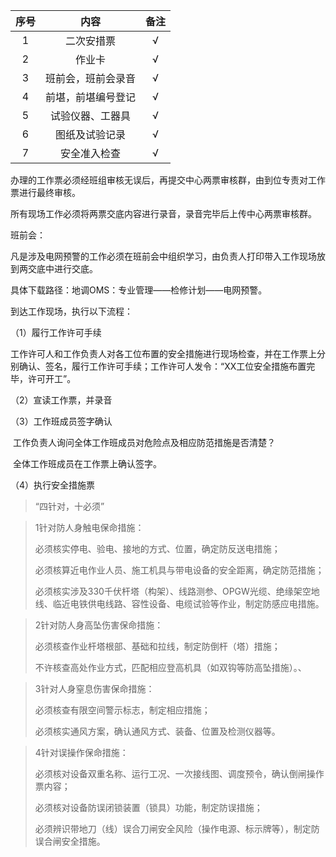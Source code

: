 

| 序号 |        内容        | 备注 |
| :--: | :----------------: | :--: |
|  1   |     二次安措票     |  √   |
|  2   |       作业卡       |  √   |
|  3   | 班前会，班前会录音 |  √   |
|  4   | 前堪，前堪编号登记 |  √   |
|  5   |  试验仪器、工器具  |  √   |
|  6   |   图纸及试验记录   |  √   |
|  7   |    安全准入检查    |  √   |



办理的工作票必须经班组审核无误后，再提交中心两票审核群，由到位专责对工作票进行最终审核。

所有现场工作必须将两票交底内容进行录音，录音完毕后上传中心两票审核群。

班前会：

凡是涉及电网预警的工作必须在班前会中组织学习，由负责人打印带入工作现场放到两交底中进行交底。

具体下载路径：地调OMS：专业管理——检修计划——电网预警。



到达工作现场，执行以下流程：

（1）履行工作许可手续

  工作许可人和工作负责人对各工位布置的安全措施进行现场检查，并在工作票上分别确认、签名，履行工作许可手续；工作许可人发令：“XX工位安全措施布置完毕，许可开工”。

（2）宣读工作票，并录音

（3）工作班成员签字确认

​	工作负责人询问全体工作班成员对危险点及相应防范措施是否清楚？

​	全体工作班成员在工作票上确认签字。

（4）执行安全措施票



> “四针对，十必须”

> 1针对防人身触电保命措施：
>
> 必须核实停电、验电、接地的方式、位置，确定防反送电措施；
>
> 必须核算近电作业人员、施工机具与带电设备的安全距离，确定防范措施；
>
> 必须核实涉及330千伏杆塔（构架）、线路测参、OPGW光缆、绝缘架空地线、临近电铁供电线路、容性设备、电缆试验等作业，制定防感应电措施。

> 2针对防人身高坠伤害保命措施：
>
> 必须核查作业杆塔根部、基础和拉线，制定防倒杆（塔）措施；
>
> 不许核查高处作业方式，匹配相应登高机具（如双钩等防高坠措施）。、

> 3针对人身窒息伤害保命措施：
>
> 必须核查有限空间警示标志，制定相应措施；
>
> 必须核实通风方案，确认通风方式、装备、位置及检测仪器等。

> 4针对误操作保命措施：
>
> 必须核对设备双重名称、运行工况、一次接线图、调度预令，确认倒闸操作票内容；
>
> 必须核对设备防误闭锁装置（锁具）功能，制定防误措施；
>
> 必须辨识带地刀（线）误合刀闸安全风险（操作电源、标示牌等），制定防误合闸安全措施。









